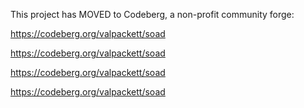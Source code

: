This project has MOVED to Codeberg, a non-profit community forge:

https://codeberg.org/valpackett/soad

https://codeberg.org/valpackett/soad

https://codeberg.org/valpackett/soad

https://codeberg.org/valpackett/soad


